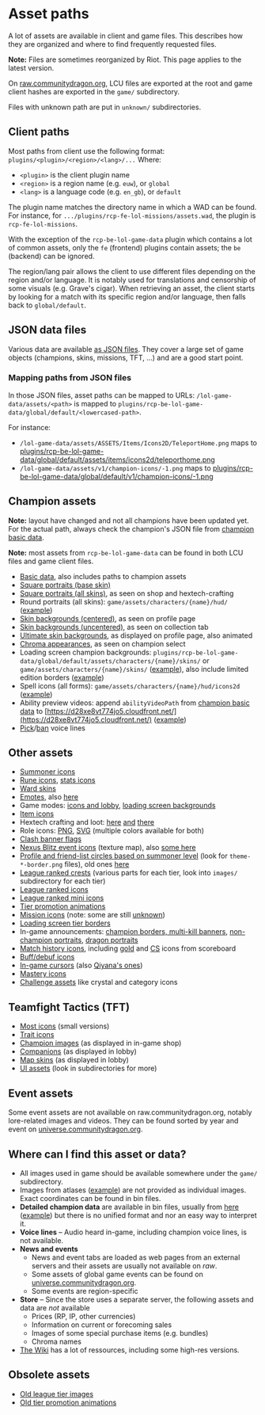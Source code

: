 # Asset paths

A lot of assets are available in client and game files. This describes how
they are organized and where to find frequently requested files.

**Note:** Files are sometimes reorganized by Riot. This page applies to the latest version.

On [raw.communitydragon.org](http://raw.communitydragon.org/latest/), LCU files
are exported at the root and game client hashes are exported in the `game/`
subdirectory.

Files with unknown path are put in `unknown/` subdirectories.


## Client paths

Most paths from client use the following format: `plugins/<plugin>/<region>/<lang>/...`
Where:
 - `<plugin>` is the client plugin name
 - `<region>` is a region name (e.g. `euw`), or `global`
 - `<lang>` is a language code (e.g. `en_gb`), or `default`

The plugin name matches the directory name in which a WAD can be found. For
instance, for `.../plugins/rcp-fe-lol-missions/assets.wad`, the plugin is
`rcp-fe-lol-missions`.

With the exception of the `rcp-be-lol-game-data` plugin which contains a lot of
common assets, only the `fe` (frontend) plugins contain assets; the `be`
(backend) can be ignored.

The region/lang pair allows the client to use different files depending on the
region and/or language. It is notably used for translations and censorship of
some visuals (e.g. Grave's cigar).
When retrieving an asset, the client starts by looking for a match with its
specific region and/or language, then falls back to `global/default`.


## JSON data files

Various data are available [as JSON files](https://raw.communitydragon.org/latest/plugins/rcp-be-lol-game-data/global/default/v1/).
They cover a large set of game objects (champions, skins, missions, TFT, ...) and are a good start point.

### Mapping paths from JSON files

In those JSON files, asset paths can be mapped to URLs: `/lol-game-data/assets/<path>` is mapped to `plugins/rcp-be-lol-game-data/global/default/<lowercased-path>`.

For instance:
 - `/lol-game-data/assets/ASSETS/Items/Icons2D/TeleportHome.png` maps to [plugins/rcp-be-lol-game-data/global/default/assets/items/icons2d/teleporthome.png](https://raw.communitydragon.org/latest/plugins/rcp-be-lol-game-data/global/default/assets/items/icons2d/teleporthome.png)
 - `/lol-game-data/assets/v1/champion-icons/-1.png` maps to [plugins/rcp-be-lol-game-data/global/default/v1/champion-icons/-1.png](https://raw.communitydragon.org/latest/plugins/rcp-be-lol-game-data/global/default/v1/champion-icons/-1.png)


## Champion assets

**Note:** layout have changed and not all champions have been updated yet. For
the actual path, always check the champion's JSON file from
[champion basic data](https://raw.communitydragon.org/latest/plugins/rcp-be-lol-game-data/global/default/v1/champions/).

**Note:** most assets from `rcp-be-lol-game-data` can be found in both LCU files and game client files.

 - [Basic data](https://raw.communitydragon.org/latest/plugins/rcp-be-lol-game-data/global/default/v1/champions/), also includes paths to champion assets
 - [Square portraits (base skin)](https://raw.communitydragon.org/latest/plugins/rcp-be-lol-game-data/global/default/v1/champion-icons/)
 - [Square portraits (all skins)](https://raw.communitydragon.org/latest/plugins/rcp-be-lol-game-data/global/default/v1/champion-tiles/), as seen on shop and hextech-crafting
 - Round portraits (all skins): `game/assets/characters/{name}/hud/` ([example](https://raw.communitydragon.org/latest/game/assets/characters/lux/hud/))
 - [Skin backgrounds (centered)](https://raw.communitydragon.org/latest/plugins/rcp-be-lol-game-data/global/default/v1/champion-splashes/), as seen on profile page
 - [Skin backgrounds (uncentered)](https://raw.communitydragon.org/latest/plugins/rcp-be-lol-game-data/global/default/v1/champion-splashes/uncentered/), as seen on collection tab
 - [Ultimate skin backgrounds](https://raw.communitydragon.org/latest/plugins/rcp-be-lol-game-data/global/default/v1/summoner-backdrops/), as displayed on profile page, also animated
 - [Chroma appearances](https://raw.communitydragon.org/latest/plugins/rcp-be-lol-game-data/global/default/v1/champion-chroma-images/), as seen on champion select
 - Loading screen champion backgrounds: `plugins/rcp-be-lol-game-data/global/default/assets/characters/{name}/skins/` or `game/assets/characters/{name}/skins/`
   ([example](https://raw.communitydragon.org/latest/plugins/rcp-be-lol-game-data/global/default/assets/characters/akali/skins/)),
   also include limited edition borders ([example](https://raw.communitydragon.org/latest/plugins/rcp-be-lol-game-data/global/default/assets/characters/riven/skins/skin16/rivenloadscreen_16_le.jpg))
 - Spell icons (all forms): `game/assets/characters/{name}/hud/icons2d` ([example](https://raw.communitydragon.org/latest/game/assets/characters/khazix/hud/icons2d/))
 - Ability preview videos: append `abilityVideoPath` from [champion basic data](https://raw.communitydragon.org/latest/plugins/rcp-be-lol-game-data/global/default/v1/champions/) to [https://d28xe8vt774jo5.cloudfront.net/](https://d28xe8vt774jo5.cloudfront.net/) ([example](https://d28xe8vt774jo5.cloudfront.net/champion-abilities/0777/ability_0777_Q1.webm))
 - [Pick](https://raw.communitydragon.org/latest/plugins/rcp-be-lol-game-data/global/default/v1/champion-choose-vo/)/[ban](https://raw.communitydragon.org/latest/plugins/rcp-be-lol-game-data/global/default/v1/champion-ban-vo/) voice lines

## Other assets

 - [Summoner icons](https://raw.communitydragon.org/latest/plugins/rcp-be-lol-game-data/global/default/v1/profile-icons/)
 - [Rune icons](https://raw.communitydragon.org/latest/plugins/rcp-be-lol-game-data/global/default/v1/perk-images/styles/), [stats icons](https://raw.communitydragon.org/pbe/plugins/rcp-be-lol-game-data/global/default/v1/perk-images/statmods/)
 - [Ward skins](https://raw.communitydragon.org/latest/plugins/rcp-be-lol-game-data/global/default/content/src/leagueclient/wardskinimages/)
 - [Emotes](https://raw.communitydragon.org/latest/plugins/rcp-be-lol-game-data/global/default/assets/loadouts/summoneremotes/), also [here](https://raw.communitydragon.org/latest/game/assets/loadouts/summoneremotes/)
 - Game modes: [icons and lobby](https://raw.communitydragon.org/latest/plugins/rcp-be-lol-game-data/global/default/content/src/leagueclient/gamemodeassets/), [loading screen backgrounds](https://raw.communitydragon.org/latest/game/assets/ux/loadingscreen/)
 - [Item icons](https://raw.communitydragon.org/latest/plugins/rcp-be-lol-game-data/global/default/assets/items/icons2d/)
 - Hextech crafting and loot:
   [here](https://raw.communitydragon.org/latest/plugins/rcp-fe-lol-loot/global/default/assets/loot_item_icons/)
   [and](https://raw.communitydragon.org/latest/plugins/rcp-be-lol-game-data/global/default/assets/loot/)
   [there](https://raw.communitydragon.org/latest/plugins/rcp-be-lol-game-data/global/default/v1/hextech-images/)
 - Role icons: [PNG](https://raw.communitydragon.org/latest/plugins/rcp-fe-lol-clash/global/default/assets/images/position-selector/positions/), [SVG](https://raw.communitydragon.org/pbe/plugins/rcp-fe-lol-static-assets/global/default/svg/) (multiple colors available for both)
 - [Clash banner flags](https://raw.communitydragon.org/latest/plugins/rcp-be-lol-game-data/global/default/assets/loadouts/summonerbanners/flags/)
 - [Nexus Blitz event icons](http://raw.communitydragon.org/pbe/game/assets/ux/gamemodes/slime_atlas.png) (texture map), also [some here](http://raw.communitydragon.org/latest/plugins/rcp-be-lol-game-data/global/default/content/src/leagueclient/gamemodeassets/gamemodex/img/eventicons/)
 - [Profile and friend-list circles based on summoner level](https://raw.communitydragon.org/latest/plugins/rcp-fe-lol-static-assets/global/default/images/uikit/themed-borders/) (look for `theme-*-border.png` files), old ones [here](https://raw.communitydragon.org/latest/plugins/rcp-fe-lol-static-assets/global/default/images/uikit/themed-level-ring/)
 - [League ranked crests](https://raw.communitydragon.org/latest/plugins/rcp-be-lol-game-data/global/default/content/src/leagueclient/rankedcrests/) (various parts for each tier, look into `images/` subdirectory for each tier)
 - [League ranked icons](https://raw.communitydragon.org/latest/plugins/rcp-fe-lol-shared-components/global/default/)
 - [League ranked mini icons](https://raw.communitydragon.org/latest/plugins/rcp-fe-lol-static-assets/global/default/images/ranked-mini-crests/)
 - [Tier promotion animations](https://raw.communitydragon.org/pbe/plugins/rcp-fe-lol-static-assets/global/default/videos/)
 - [Mission icons](https://raw.communitydragon.org/latest/plugins/rcp-fe-lol-missions/global/default/events/images/missions/) (note: some are still [unknown](https://raw.communitydragon.org/latest/plugins/rcp-fe-lol-missions/unknown/))
 - [Loading screen tier borders](https://raw.communitydragon.org/pbe/game/assets/ux/loadingscreen/)
 - In-game announcements: [champion borders, multi-kill banners](https://raw.communitydragon.org/latest/game/assets/ux/announcements/announcementicons.png), [non-champion portraits](http://raw.communitydragon.org/latest/game/data/images/ui/momentstimelineportraits/), [dragon portraits](https://raw.communitydragon.org/latest/game/assets/ux/announcements/)
 - [Match history icons](https://raw.communitydragon.org/latest/plugins/rcp-fe-lol-match-history/global/default/), including [gold](https://raw.communitydragon.org/latest/plugins/rcp-fe-lol-match-history/global/default/icon_gold.png) and [CS](https://raw.communitydragon.org/latest/plugins/rcp-fe-lol-match-history/global/default/icon_minions.png) icons from scoreboard
 - [Buff/debuf icons](http://raw.communitydragon.org/latest/game/data/spells/icons2d/)
 - [In-game cursors](http://raw.communitydragon.org/pbe/game/assets/ux/cursors/) (also [Qiyana's ones](http://raw.communitydragon.org/pbe/game/assets/characters/qiyana/cursors/))
 - [Mastery icons](https://raw.communitydragon.org/latest/game/assets/ux/mastery/)
 - [Challenge assets](https://raw.communitydragon.org/latest/plugins/rcp-fe-lol-static-assets/global/default/images/challenges-shared/) like crystal and category icons

## Teamfight Tactics (TFT)

 - [Most icons](http://raw.communitydragon.org/pbe/game/assets/ux/fonts/texticons.png) (small versions)
 - [Trait icons](http://raw.communitydragon.org/latest/game/assets/ux/traiticons/)
 - [Champion images](http://raw.communitydragon.org/latest/game/assets/ux/tft/championsplashes/) (as displayed in in-game shop)
 - [Companions](https://raw.communitydragon.org/latest/plugins/rcp-be-lol-game-data/global/default/assets/loadouts/companions/) (as displayed in lobby)
 - [Map skins](https://raw.communitydragon.org/latest/plugins/rcp-be-lol-game-data/global/default/assets/loadouts/tftmapskins/) (as displayed in lobby)
 - [UI assets](http://raw.communitydragon.org/pbe/game/assets/ux/tft/) (look in subdirectories for more)

## Event assets

Some event assets are not available on raw.communitydragon.org, notably lore-related images and videos.
They can be found sorted by year and event on [universe.communitydragon.org](https://universe.communitydragon.org).

## Where can I find this asset or data?

 - All images used in game should be available somewhere under the `game/` subdirectory.
 - Images from atlases ([example](https://raw.communitydragon.org/latest/game/assets/ux/lol/clarity_hudatlas.png)) are not provided as individual images. Exact coordinates can be found in bin files.
 - **Detailed champion data** are available in bin files, usually from [here](https://raw.communitydragon.org/latest/game/data/characters/) ([example](https://raw.communitydragon.org/latest/game/data/characters/janna/janna.bin.json)) but there is no unified format and nor an easy way to interpret it.
 - **Voice lines** – Audio heard in-game, including champion voice lines, is not available.
 - **News and events**
    - News and event tabs are loaded as web pages from an external servers and their assets are usually not available on *raw*.
    - Some assets of global game events can be found on [universe.communitydragon.org](https://universe.communitydragon.org).
    - Some events are region-specific
 - **Store** – Since the store uses a separate server, the following assets and data are *not* available
    - Prices (RP, IP, other currencies)
    - Information on current or forecoming sales
    - Images of some special purchase items (e.g. bundles)
    - Chroma names
 - [The Wiki](https://leagueoflegends.fandom.com/wiki/) has a lot of ressources, including some high-res versions.

## Obsolete assets

 - [Old league tier images](https://raw.communitydragon.org/8.23/plugins/rcp-fe-lol-league-tier-names/global/default/assets/images/ranked-crests/)
 - [Old tier promotion animations](https://raw.communitydragon.org/8.23/plugins/rcp-fe-lol-leagues/global/default/videos/)
